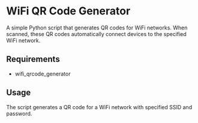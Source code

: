 # WiFi QR Code Generator

A simple Python script that generates QR codes for WiFi networks. When scanned, these QR codes automatically connect devices to the specified WiFi network.

## Requirements
- wifi_qrcode_generator

## Usage
The script generates a QR code for a WiFi network with specified SSID and password.
